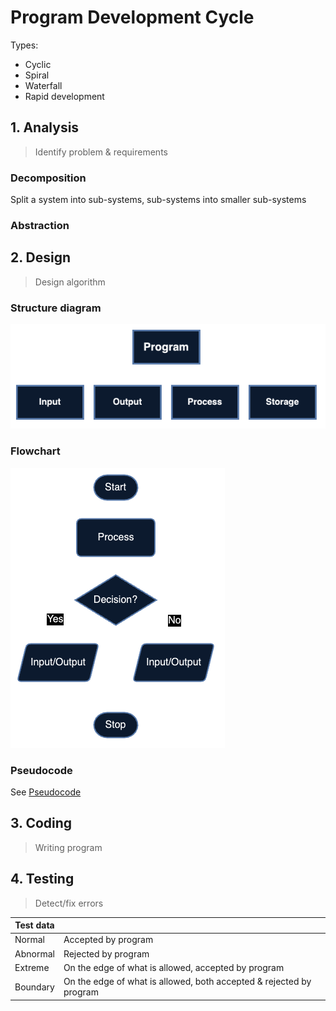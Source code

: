 # Program Development Cycle

<p></p>
Types:

- Cyclic
- Spiral
- Waterfall
- Rapid development

## 1. Analysis

> Identify problem & requirements

### Decomposition

Split a system into sub-systems, sub-systems into smaller sub-systems

### Abstraction

## 2. Design

> Design algorithm

### Structure diagram

![Components of a structure diagram](../images/structure-diagram.png)

### Flowchart

![Components of a flowchart](../images/flowchart.png)

### Pseudocode

See [Pseudocode](./pseudocode.md)

## 3. Coding

> Writing program

## 4. Testing

> Detect/fix errors

| Test data |                                                                     |
| --------- | ------------------------------------------------------------------- |
| Normal    | Accepted by program                                                 |
| Abnormal  | Rejected by program                                                 |
| Extreme   | On the edge of what is allowed, accepted by program                 |
| Boundary  | On the edge of what is allowed, both accepted & rejected by program |
